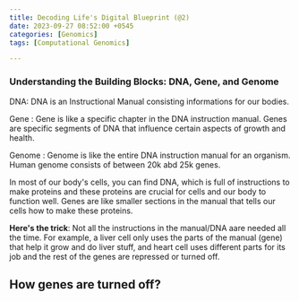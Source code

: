 ```yaml
---
title: Decoding Life's Digital Blueprint (@2)
date: 2023-09-27 08:52:00 +0545
categories: [Genomics]
tags: [Computational Genomics]

---
```

### Understanding the Building Blocks: DNA, Gene, and Genome

DNA:  DNA is an Instructional Manual consisting informations for our bodies.

Gene : Gene is like a specific chapter in the DNA instruction manual. Genes are specific segments of DNA that influence certain aspects of growth and health.

Genome : Genome is like the entire DNA instruction manual for an organism. Human genome consists of between 20k abd 25k genes.


In most of our body's cells, you can find DNA, which is full of instructions to make proteins and these proteins are crucial for cells and our body to function well. Genes are like smaller sections in the manual that tells our cells how to make these proteins.

__Here's the trick__: Not all the instructions in the manual/DNA aare needed all the time. For example, a liver cell only uses the parts of the manual (gene) that help it grow and do liver stuff, and heart cell uses different parts for its job and the rest of the  genes are repressed or turned off.

## How genes are turned off?



